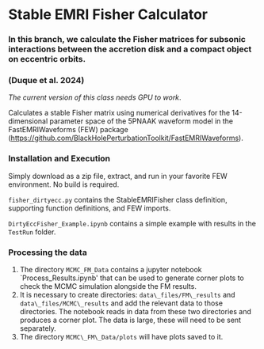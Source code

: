 # Stable EMRI Fisher Calculator

### In this branch, we calculate the Fisher matrices for subsonic interactions between the accretion disk and a compact object on eccentric orbits.
### (Duque et al. 2024)

*The current version of this class needs GPU to work*.

Calculates a stable Fisher matrix using numerical derivatives for the 14-dimensional parameter space of the 5PNAAK waveform model in the FastEMRIWaveforms (FEW) package (https://github.com/BlackHolePerturbationToolkit/FastEMRIWaveforms). 

### Installation and Execution
Simply download as a zip file, extract, and run in your favorite FEW environment. No build is required. 

`fisher_dirtyecc.py` contains the StableEMRIFisher class definition, supporting function definitions, and FEW imports. 

`DirtyEccFisher_Example.ipynb` contains a simple example with results in the `TestRun` folder.

### Processing the data

1. The directory `MCMC_FM_Data` contains a jupyter notebook `Process_Results.ipynb' that can be used to generate corner plots to check the MCMC simulation alongside the FM results.  
2. It is necessary to create directories: `data\_files/FM\_results` and `data\_files/MCMC\_results` and add the relevant data to those directories. The notebook reads in data from these two directories and produces a corner plot. The data is large, these will need to be sent separately. 
3. The directory `MCMC\_FM\_Data/plots` will have plots saved to it. 


